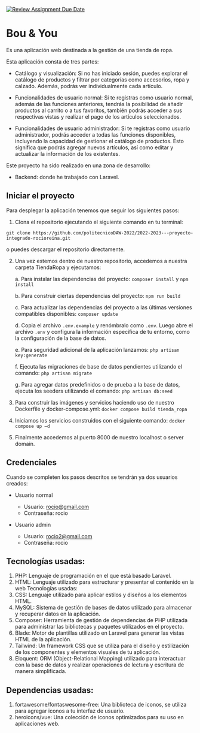 [![Review Assignment Due Date](https://classroom.github.com/assets/deadline-readme-button-24ddc0f5d75046c5622901739e7c5dd533143b0c8e959d652212380cedb1ea36.svg)](https://classroom.github.com/a/45dFqHPw)
# Bou & You

Es una aplicación web destinada a la gestión de una tienda de ropa.

Esta aplicación consta de tres partes:

- Catálogo y visualización: Si no has iniciado sesión, puedes explorar el catálogo de productos y filtrar por categorías como accesorios, ropa y calzado. Además, podrás ver individualmente cada artículo.

- Funcionalidades de usuario normal: Si te registras como usuario normal, además de las funciones anteriores, tendrás la posibilidad de añadir productos al carrito o a tus favoritos, también podrás acceder a sus respectivas vistas y realizar el pago de los artículos seleccionados.

- Funcionalidades de usuario administrador: Si te registras como usuario administrador, podrás acceder a todas las funciones disponibles, incluyendo la capacidad de gestionar el catálogo de productos. Esto significa que podrás agregar nuevos artículos, así como editar y actualizar la información de los existentes.

Este proyecto ha sido realizado en una zona de desarrollo:

- Backend: donde he trabajado con Laravel.


## Iniciar el proyecto

Para desplegar la aplicación tenemos que seguir los siguientes pasos:

1. Clona el repositorio ejecutando el siguiente comando en tu terminal:

`git clone https://github.com/politecnicoDAW-2022/2022-2023---proyecto-integrado-rocioreina.git`

o puedes descargar el repositorio directamente.

2. Una vez estemos dentro de nuestro repositorio, accedemos a nuestra carpeta TiendaRopa y ejecutamos:

   a. Para instalar las dependencias del proyecto: `composer install` y `npm install`

   b. Para construir ciertas dependencias del proyecto: `npm run build`

   c. Para actualizar las dependencias del proyecto a las últimas versiones compatibles disponibles: `composer update`

   d. Copia el archivo `.env.example` y renómbralo como `.env`. Luego abre el archivo `.env` y configura la información específica de tu entorno, como la configuración de la base de datos.

   e. Para seguridad adicional de la aplicación lanzamos: `php artisan key:generate`

   f. Ejecuta las migraciones de base de datos pendientes utilizando el comando: `php artisan migrate`

   g. Para agregar datos predefinidos o de prueba a la base de datos, ejecuta los seeders utilizando el comando: `php artisan db:seed`

3. Para construir las imágenes y servicios haciendo uso de nuestro Dockerfile y docker-compose.yml: `docker compose build tienda_ropa`

4. Iniciamos los servicios construidos con el siguiente comando: `docker compose up –d`

5. Finalmente accedemos al puerto 8000 de nuestro localhost o server domain.

## Credenciales

Cuando se completen los pasos descritos se tendrán ya dos usuarios creados:

- Usuario normal
  - Usuario: rocio@gmail.com
  - Contraseña: rocio

- Usuario admin
  - Usuario: rocio2@gmail.com
  - Contraseña: rocio

## Tecnologías usadas:

1. PHP: Lenguaje de programación en el que está basado Laravel.
2. HTML: Lenguaje utilizado para estructurar y presentar el contenido en la web
Tecnologías usadas:
3. CSS: Lenguaje utilizado para aplicar estilos y diseños a los elementos HTML.
4. MySQL: Sistema de gestión de bases de datos utilizado para almacenar y recuperar datos en la aplicación.
5. Composer: Herramienta de gestión de dependencias de PHP utilizada para administrar las bibliotecas y paquetes utilizados en el proyecto.
6. Blade: Motor de plantillas utilizado en Laravel para generar las vistas HTML de la aplicación.
7. Tailwind: Un framework CSS que se utiliza para el diseño y estilización de los componentes y elementos visuales de tu aplicación.
8. Eloquent: ORM (Object-Relational Mapping) utilizado para interactuar con la base de datos y realizar operaciones de lectura y escritura de manera simplificada.

## Dependencias usadas:
1. fortawesome/fontaswesome-free: Una biblioteca de iconos, se utiliza para agregar iconos a tu interfaz de usuario.
2. heroicons/vue: Una colección de iconos optimizados para su uso en aplicaciones web.

